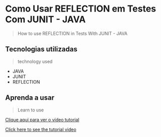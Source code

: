 # Como Usar REFLECTION em Testes Com JUNIT - JAVA
>How to use REFLECTION in Tests With JUNIT - JAVA
## Tecnologias utilizadas
>technology used
* JAVA
* JUNIT
* REFLECTION

## Aprenda a usar
>Learn to use

[Clique aqui para ver o vídeo tutorial](https://www.youtube.com/watch?v=Ko8hflcfctk&t=1134s)

[Click here to see the tutorial video](https://www.youtube.com/watch?v=Ko8hflcfctk&t=1134s)
